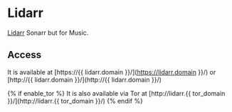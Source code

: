 # Lidarr

[Lidarr](https://lidarr.audio/) Sonarr but for Music.

## Access

It is available at [https://{{ lidarr.domain }}/](https://lidarr.domain }}/) or [http://{{ lidarr.domain }}/](http://{{ lidarr.domain }}/)

{% if enable_tor %}
It is also available via Tor at [http://lidarr.{{ tor_domain }}/](http://lidarr.{{ tor_domain }}/)
{% endif %}
